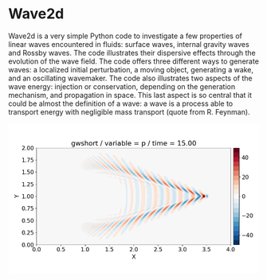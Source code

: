 # Wave2d

Wave2d is a very simple Python code to investigate a few properties of
linear waves encountered in fluids: surface waves, internal gravity
waves and Rossby waves.  The code illustrates their dispersive effects
through the evolution of the wave field. The code offers three
different ways to generate waves: a localized initial
perturbation, a moving object, generating a wake, and an oscillating
wavemaker. The code also illustrates two aspects of the wave energy:
injection or conservation, depending on the generation mechanism, and
propagation in space. This last aspect is so central that it could be
almost the definition of a wave: a wave is a process able to transport
energy with negligible mass transport (quote from R. Feynman).

![ScreenShot](/screenshots/wake.png)
